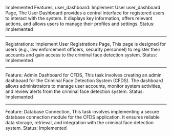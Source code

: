 Implemented Features,
user_dashboard: Implement User user_dashboard Page,
The User Dashboard provides a central interface for registered users to interact with the system. It displays key information, offers relevant actions, and allows users to manage their profiles and settings.
Status: Implemented

---

Registrations: Implement User Registrations Page,
This page is designed for users (e.g., law enforcement officers, security personnel) to register their accounts and gain access to the criminal face detection system.
Status: Implemented

---

Feature: Admin Dashboard for CFDS,
This task involves creating an admin dashboard for the Criminal Face Detection System (CFDS). The dashboard allows administrators to manage user accounts, monitor system activities, and review alerts from the criminal face detection system.
Status: Implemented

---

Feature: Database Connection,
This task involves implementing a secure database connection module for the CFDS application. It ensures reliable data storage, retrieval, and integration with the criminal face detection system.
Status: Implemented